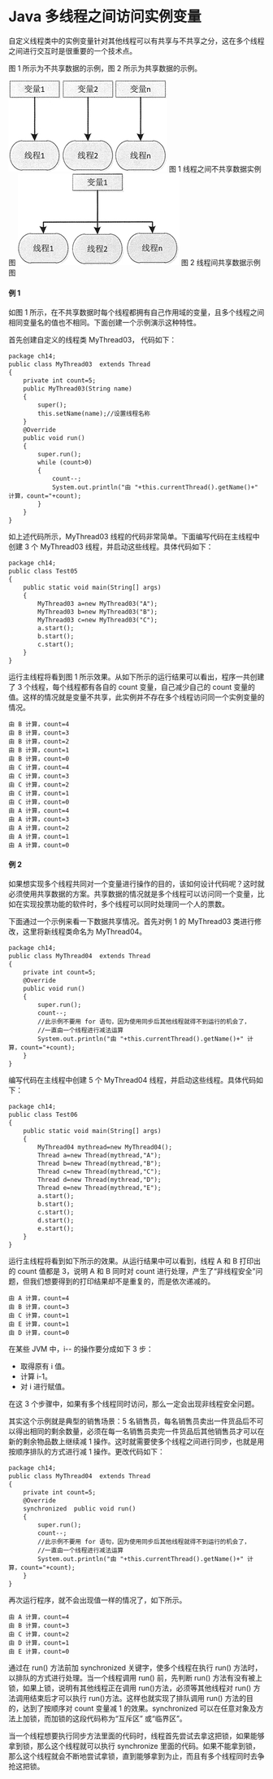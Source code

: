 # Java 多线程之间访问实例变量

自定义线程类中的实例变量针对其他线程可以有共享与不共享之分，这在多个线程之间进行交互时是很重要的一个技术点。

图 1 所示为不共享数据的示例，图 2 所示为共享数据的示例。

![线程之间不共享数据实例图](img/d5280ccd0fe46769d2e71a6a47d3bb17.jpg)
图 1 线程之间不共享数据实例图
![线程间共享数据示例图](img/31be4a82f8a6b2a62600a7de0f51a972.jpg)
图 2 线程间共享数据示例图

#### 例 1

如图 1 所示，在不共享数据时每个线程都拥有自己作用域的变量，且多个线程之间相同变量名的值也不相同。下面创建一个示例演示这种特性。

首先创建自定义的线程类 MyThread03， 代码如下：

```
package ch14;
public class MyThread03  extends Thread
{
    private int count=5; 
    public MyThread03(String name)
    { 
        super(); 
        this.setName(name);//设置线程名称 
    } 
    @Override 
    public void run()
    { 
        super.run(); 
        while (count>0)
        { 
            count--; 
            System.out.println("由 "+this.currentThread().getName()+" 计算，count="+count); 
        } 
    }
}
```

如上述代码所示，MyThread03 线程的代码非常简单。下面编写代码在主线程中创建 3 个 MyThread03 线程，并启动这些线程。具体代码如下：

```
package ch14;
public class Test05
{
    public static void main(String[] args)
    { 
        MyThread03 a=new MyThread03("A"); 
        MyThread03 b=new MyThread03("B"); 
        MyThread03 c=new MyThread03("C"); 
        a.start(); 
        b.start(); 
        c.start(); 
    }
}
```

运行主线程将看到图 1 所示效果。从如下所示的运行结果可以看出，程序一共创建了 3 个线程，每个线程都有各自的 count 变量，自己减少自己的 count 变量的值。这样的情况就是变量不共享，此实例并不存在多个线程访问同一个实例变量的情况。

```
由 B 计算，count=4
由 B 计算，count=3
由 B 计算，count=2
由 B 计算，count=1
由 B 计算，count=0
由 C 计算，count=4
由 C 计算，count=3
由 C 计算，count=2
由 C 计算，count=1
由 C 计算，count=0
由 A 计算，count=4
由 A 计算，count=3
由 A 计算，count=2
由 A 计算，count=1
由 A 计算，count=0
```

#### 例 2

如果想实现多个线程共同对一个变量进行操作的目的，该如何设计代码呢？这时就必须使用共享数据的方案。共享数据的情况就是多个线程可以访问同一个变量，比如在实现投票功能的软件时，多个线程可以同时处理同一个人的票数。

下面通过一个示例来看一下数据共享情况。首先对例 1 的 MyThread03 类进行修改，这里将新线程类命名为 MyThread04。

```
package ch14;
public class MyThread04  extends Thread
{
    private int count=5; 
    @Override 
    public void run()
    { 
        super.run(); 
        count--; 
        //此示例不要用 for 语句，因为使用同步后其他线程就得不到运行的机会了， 
        //一直由一个线程进行减法运算 
        System.out.println("由 "+this.currentThread().getName()+" 计算，count="+count); 
    }
}
```

编写代码在主线程中创建 5 个 MyThread04 线程，并启动这些线程。具体代码如下：

```
package ch14;
public class Test06
{
    public static void main(String[] args)
    { 
        MyThread04 mythread=new MyThread04(); 
        Thread a=new Thread(mythread,"A"); 
        Thread b=new Thread(mythread,"B"); 
        Thread c=new Thread(mythread,"C"); 
        Thread d=new Thread(mythread,"D"); 
        Thread e=new Thread(mythread,"E"); 
        a.start(); 
        b.start(); 
        c.start(); 
        d.start(); 
        e.start();
    }
}
```

运行主线程将看到如下所示的效果。从运行结果中可以看到，线程 A 和 B 打印出的 count 值都是 3，说明 A 和 B 同时对 count 进行处理，产生了“非线程安全”问题，但我们想要得到的打印结果却不是重复的，而是依次递减的。

```
由 A 计算，count=4
由 B 计算，count=3
由 C 计算，count=1
由 E 计算，count=1
由 D 计算，count=0
```

在某些 JVM 中，i-- 的操作要分成如下 3 步：

*   取得原有 i 值。
*   计算 i-1。
*   对 i 进行赋值。

在这 3 个步骤中，如果有多个线程同时访问，那么一定会出现非线程安全问题。

其实这个示例就是典型的销售场景：5 名销售员，每名销售员卖出一件货品后不可以得出相同的剩余数量，必须在每一名销售员卖完一件货品后其他销售员才可以在新的剩余物品数上继续减 1 操作。这时就需要使多个线程之间进行同步，也就是用按顺序排队的方式进行减 1 操作。更改代码如下：

```
package ch14;
public class MyThread04  extends Thread
{
    private int count=5; 
    @Override 
    synchronized  public void run()
    { 
        super.run(); 
        count--; 
        //此示例不要用 for 语句，因为使用同步后其他线程就得不到运行的机会了， 
        //一直由一个线程进行减法运算 
        System.out.println("由 "+this.currentThread().getName()+" 计算，count="+count); 
    }
}
```

再次运行程序，就不会出现值一样的情况了，如下所示。

```
由 A 计算，count=4
由 B 计算，count=3
由 C 计算，count=2
由 D 计算，count=1
由 E 计算，count=0
```

通过在 run() 方法前加 synchronized 关键字，使多个线程在执行 run() 方法时，以排队的方式进行处理。当一个线程调用 run() 前，先判断 run() 方法有没有被上锁，如果上锁，说明有其他线程正在调用 run()方法，必须等其他线程对 run() 方法调用结束后才可以执行 run()方法。这样也就实现了排队调用 run() 方法的目的，达到了按顺序对 count 变量减 1 的效果。synchronized 可以在任意对象及方法上加锁，而加锁的这段代码称为“互斥区” 或“临界区”。

当一个线程想要执行同步方法里面的代码时，线程首先尝试去拿这把锁，如果能够拿到锁，那么这个线程就可以执行 synchronize 里面的代码。如果不能拿到锁，那么这个线程就会不断地尝试拿锁，直到能够拿到为止，而且有多个线程同时去争抢这把锁。